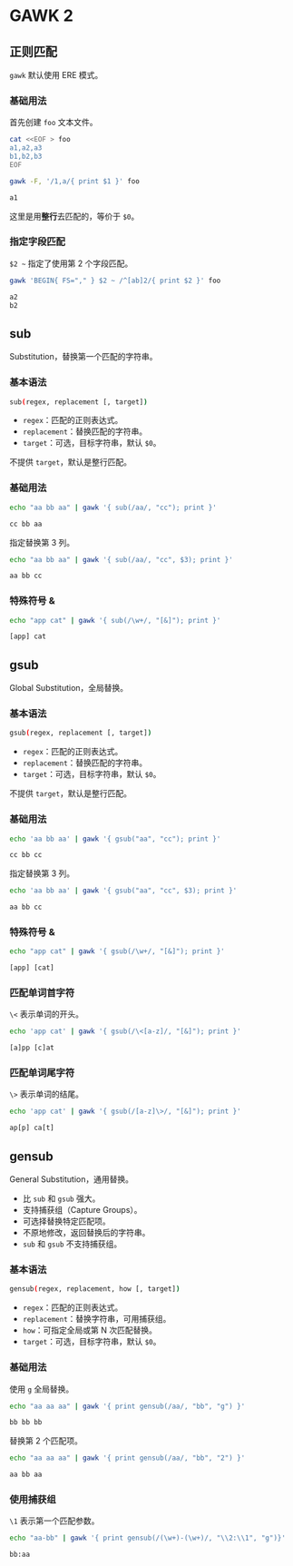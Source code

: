 # GAWK 2

## 正则匹配

`gawk` 默认使用 ERE 模式。

### 基础用法

首先创建 `foo` 文本文件。

```bash
cat <<EOF > foo
a1,a2,a3
b1,b2,b3
EOF
```

```bash
gawk -F, '/1,a/{ print $1 }' foo
```

```txt
a1
```

这里是用**整行**去匹配的，等价于 `$0`。

### 指定字段匹配

`$2 ~` 指定了使用第 2 个字段匹配。

```bash
gawk 'BEGIN{ FS="," } $2 ~ /^[ab]2/{ print $2 }' foo
```

```txt
a2
b2
```

## sub

Substitution，替换第一个匹配的字符串。

### 基本语法

```bash
sub(regex, replacement [, target])
```

* `regex`：匹配的正则表达式。
* `replacement`：替换匹配的字符串。
* `target`：可选，目标字符串，默认 `$0`。

不提供 `target`，默认是整行匹配。

### 基础用法

```bash
echo "aa bb aa" | gawk '{ sub(/aa/, "cc"); print }'
```

```txt
cc bb aa
```

指定替换第 3 列。

```bash
echo "aa bb aa" | gawk '{ sub(/aa/, "cc", $3); print }'
```

```txt
aa bb cc
```

### 特殊符号 &

```bash
echo "app cat" | gawk '{ sub(/\w+/, "[&]"); print }'
```

```txt
[app] cat
```

## gsub

Global Substitution，全局替换。

### 基本语法

```bash
gsub(regex, replacement [, target])
```

* `regex`：匹配的正则表达式。
* `replacement`：替换匹配的字符串。
* `target`：可选，目标字符串，默认 `$0`。

不提供 `target`，默认是整行匹配。

### 基础用法

```bash
echo 'aa bb aa' | gawk '{ gsub("aa", "cc"); print }'
```

```txt
cc bb cc
```

指定替换第 3 列。

```bash
echo 'aa bb aa' | gawk '{ gsub("aa", "cc", $3); print }'
```

```txt
aa bb cc
```

### 特殊符号 &

```bash
echo "app cat" | gawk '{ gsub(/\w+/, "[&]"); print }'
```

```txt
[app] [cat]
```

### 匹配单词首字符

`\<` 表示单词的开头。

```bash
echo 'app cat' | gawk '{ gsub(/\<[a-z]/, "[&]"); print }'
```

```txt
[a]pp [c]at
```

### 匹配单词尾字符

`\>` 表示单词的结尾。

```bash
echo 'app cat' | gawk '{ gsub(/[a-z]\>/, "[&]"); print }'
```

```txt
ap[p] ca[t]
```

## gensub

General Substitution，通用替换。

* 比 `sub` 和 `gsub` 强大。
* 支持捕获组（Capture Groups）。
* 可选择替换特定匹配项。
* 不原地修改，返回替换后的字符串。
* `sub` 和 `gsub` 不支持捕获组。

### 基本语法

```bash
gensub(regex, replacement, how [, target])
```

* `regex`：匹配的正则表达式。
* `replacement`：替换字符串，可用捕获组。
* `how`：可指定全局或第 N 次匹配替换。
* `target`：可选，目标字符串，默认 `$0`。

### 基础用法

使用 `g` 全局替换。

```bash
echo "aa aa aa" | gawk '{ print gensub(/aa/, "bb", "g") }'
```

```txt
bb bb bb
```

替换第 2 个匹配项。

```bash
echo "aa aa aa" | gawk '{ print gensub(/aa/, "bb", "2") }'
```

```txt
aa bb aa
```

### 使用捕获组

`\1` 表示第一个匹配参数。

```bash
echo "aa-bb" | gawk '{ print gensub(/(\w+)-(\w+)/, "\\2:\\1", "g")}'
```

```txt
bb:aa
```
